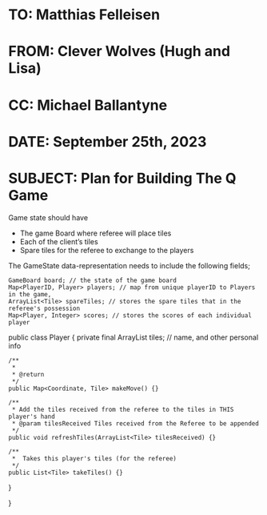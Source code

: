 # TO: Matthias Felleisen

# FROM: Clever Wolves (Hugh and Lisa)

# CC: Michael Ballantyne

# DATE: September 25th, 2023

# SUBJECT: Plan for Building The Q Game

Game state should have
* The game Board where referee will place tiles
* Each of the client’s tiles
* Spare tiles for the referee to exchange to the players

The GameState data-representation needs to include the following fields;

    GameBoard board; // the state of the game board
    Map<PlayerID, Player> players; // map from unique playerID to Players in the game, 
    ArrayList<Tile> spareTiles; // stores the spare tiles that in the referee's possession
    Map<Player, Integer> scores; // stores the scores of each individual player



public class Player {
private final ArrayList<Tile> tiles;
// name, and other personal info

    /**
     * 
     * @return 
     */
    public Map<Coordinate, Tile> makeMove() {}

    /**
     * Add the tiles received from the referee to the tiles in THIS player's hand
     * @param tilesReceived Tiles received from the Referee to be appended
     */
    public void refreshTiles(ArrayList<Tile> tilesReceived) {}

    /**
     *  Takes this player's tiles (for the referee)
     */
    public List<Tile> takeTiles() {}
}


}